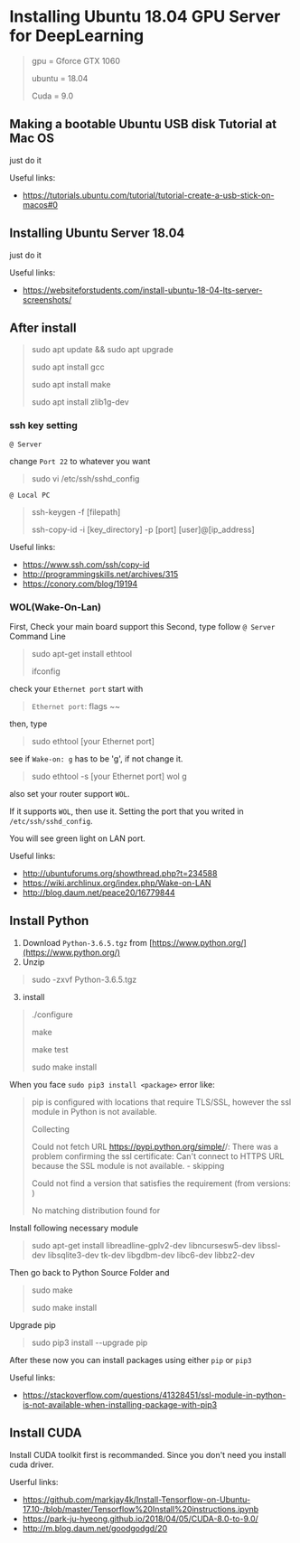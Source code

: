 # Installing Ubuntu 18.04 GPU Server for DeepLearning

> gpu = Gforce GTX 1060
>
> ubuntu = 18.04
>
> Cuda = 9.0

## Making a bootable Ubuntu USB disk Tutorial at Mac OS

just do it

Useful links:

* https://tutorials.ubuntu.com/tutorial/tutorial-create-a-usb-stick-on-macos#0

## Installing Ubuntu Server 18.04

just do it

Useful links:

* https://websiteforstudents.com/install-ubuntu-18-04-lts-server-screenshots/

## After install

> sudo apt update && sudo apt upgrade
>
> sudo apt install gcc
>
> sudo apt install make
>
> sudo apt install zlib1g-dev 


### ssh key setting

`@ Server`

change `Port 22` to whatever you want

> sudo vi /etc/ssh/sshd_config

`@ Local PC`

> ssh-keygen -f [filepath]
>
> ssh-copy-id -i [key_directory] -p [port] [user]@[ip_address]

Useful links:

* https://www.ssh.com/ssh/copy-id
* http://programmingskills.net/archives/315
* https://conory.com/blog/19194

### WOL(Wake-On-Lan)

First, Check your main board support this
Second, type follow `@ Server` Command Line

> sudo apt-get install ethtool
>
> ifconfig

check your `Ethernet port` start with

> `Ethernet port`: flags ~~

then, type

> sudo ethtool [your Ethernet port]

see if `Wake-on: g` has to be 'g', if not change it.

> sudo ethtool -s [your Ethernet port] wol g

also set your router support `WOL`.

If it supports `WOL`, then use it. Setting the port that you writed in `/etc/ssh/sshd_config`.

You will see green light on LAN port. 

Useful links:

* http://ubuntuforums.org/showthread.php?t=234588
* https://wiki.archlinux.org/index.php/Wake-on-LAN
* http://blog.daum.net/peace20/16779844

## Install Python

1. Download `Python-3.6.5.tgz` from [https://www.python.org/](https://www.python.org/)
2. Unzip
> sudo -zxvf Python-3.6.5.tgz
3. install
> ./configure
>
> make
>
> make test
>
> sudo make install

When you face `sudo pip3 install <package>` error like: 

> pip is configured with locations that require TLS/SSL, however the ssl module in Python is not available.
>
> Collecting <package>
>
>  Could not fetch URL https://pypi.python.org/simple/<package>/: There was a problem confirming the ssl certificate: Can't connect to HTTPS URL because the SSL module is not available. - skipping
>
>  Could not find a version that satisfies the requirement <package> (from versions: )
>
> No matching distribution found for <package>

Install following necessary module
> sudo apt-get install libreadline-gplv2-dev libncursesw5-dev libssl-dev libsqlite3-dev tk-dev libgdbm-dev libc6-dev libbz2-dev

Then go back to Python Source Folder and 

> sudo make
>
> sudo make install

Upgrade pip

> sudo pip3 install --upgrade pip

After these now you can install packages using either `pip` or `pip3`

Useful links:
* https://stackoverflow.com/questions/41328451/ssl-module-in-python-is-not-available-when-installing-package-with-pip3

## Install CUDA

Install CUDA toolkit first is recommanded. Since you don't need you install cuda driver.

Userful links:
* https://github.com/markjay4k/Install-Tensorflow-on-Ubuntu-17.10-/blob/master/Tensorflow%20Install%20instructions.ipynb
* https://park-ju-hyeong.github.io/2018/04/05/CUDA-8.0-to-9.0/
* http://m.blog.daum.net/goodgodgd/20


